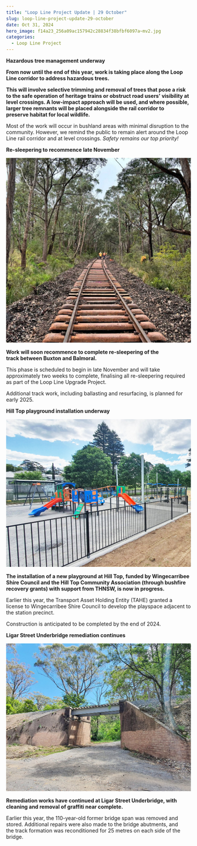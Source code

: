 ```yaml
---
title: "Loop Line Project Update | 29 October"
slug: loop-line-project-update-29-october
date: Oct 31, 2024
hero_image: f14a23_256a09ac157942c28834f38bfbf6097a~mv2.jpg
categories:
  - Loop Line Project
---
```



**Hazardous tree management underway**

**From now until the end of this year, work is taking place along the Loop Line corridor to address hazardous trees.**

**This will involve selective trimming and removal of trees that pose a risk to the safe operation of heritage trains or obstruct road users' visibility at level crossings. A low-impact approach will be used, and where possible, larger tree remnants will be placed alongside the rail corridor to preserve habitat for local wildlife.**

Most of the work will occur in bushland areas with minimal disruption to the community. However, we remind the public to remain alert around the Loop Line rail corridor and at level crossings. *Safety remains our top priority!*

**Re-sleepering to recommence late November**

![ree](f14a23_21bdb3ee40074cd2bf269b2ee2af214d~mv2.jpg)

**Work will soon recommence to complete re-sleepering of the track between Buxton and Balmoral.**

This phase is scheduled to begin in late November and will take approximately two weeks to complete, finalising all re-sleepering required as part of the Loop Line Upgrade Project.

Additional track work, including ballasting and resurfacing, is planned for early 2025.

**Hill Top playground installation underway**

![ree](f14a23_af815d60bad944fc87e4f80881e65a2d~mv2.jpg)

**The installation of a new playground at Hill Top, funded by Wingecarribee Shire Council and the Hill Top Community Association (through bushfire recovery grants) with support from THNSW, is now in progress.**

Earlier this year, the Transport Asset Holding Entity (TAHE) granted a license to Wingecarribee Shire Council to develop the playspace adjacent to the station precinct.

Construction is anticipated to be completed by the end of 2024.

**Ligar Street Underbridge remediation continues**

![ree](f14a23_7c85036409474e8aa9d4d6567495d721~mv2.jpg)

**Remediation works have continued at Ligar Street Underbridge, with cleaning and removal of graffiti near complete.**

Earlier this year, the 110-year-old former bridge span was removed and stored. Additional repairs were also made to the bridge abutments, and the track formation was reconditioned for 25 metres on each side of the bridge.
